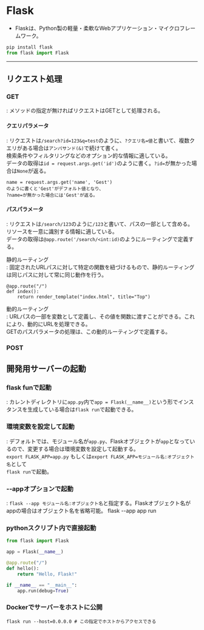 <div data-title="Flask"></div>
<a id="top" data-name="TOP"></a>

# Flask

- Flaskは、Python製の軽量・柔軟なWebアプリケーション・マイクロフレームワーク。

```python
pip install flask
from flask import Flask
```

---

<a id="request-processing" data-name="リクエスト処理"></a>

## リクエスト処理

### GET
: メソッドの指定が無ければリクエストはGETとして処理される。

#### クエリパラメータ
: リクエストは`/search?id=123&q=test`のように、`?クエリ名=値`と書いて、複数クエリがある場合は`アンパサンド(&)`で続けて書く。<br>検索条件やフィルタリングなどのオプション的な情報に適している。<br>
データの取得は`id = request.args.get('id')`のように書く。`?id=`が無かった場合は`None`が返る。
<pre><code class="tips">name = request.args.get('name', 'Gest')
のように書くと'Gest'がデフォルト値となり、
?name=が無かった場合には'Gest'が返る。</code></pre>

#### パスパラメータ
: リクエストは`/search/123`のように`/123`と書いて、パスの一部として含める。リソースを一意に識別する情報に適している。<br>
データの取得は`@app.route('/search/<int:id)`のようにルーティングで定義する。

<div class="subtitle">静的ルーティング</div>
: 固定されたURLパスに対して特定の関数を紐づけるもので、静的ルーティングは同じパスに対して常に同じ動作を行う。

<pre><code class="example">@app.route("/")
def index():
    return render_template("index.html", title="Top")</code></pre>

<div class="subtitle">動的ルーティング</div>
: URLパスの一部を変数として定義し、その値を関数に渡すことができる。これにより、動的にURLを処理できる。<br>GETのパスパラメータの処理は、この動的ルーティングで定義する。

### POST














<a id="jinja2" data-name="Jinja2">








<a id="development_server" data-name="開発用サーバー">

## 開発用サーバーの起動

### flask funで起動
: カレントディレクトリに`app.py`内で`app = Flask(__name__)`という形でインスタンスを生成している場合は`flask run`で起動できる。

### 環境変数を設定して起動
: デフォルトでは、モジュール名が`app.py`、Flaskオブジェクトが`app`となっているので、変更する場合は環境変数を設定して起動する。<br>
`export FLASK_APP=app.py` もしくは`export FLASK_APP=モジュール名:オブジェクト名`として<br>`flask run`で起動。

### --appオプションで起動
: `flask --app モジュール名:オブジェクト名`と指定する。Flaskオブジェクト名がappの場合はオブジェクト名を省略可能。 flask --app app run

### pythonスクリプト内で直接起動

```python
from flask import Flask

app = Flask(__name__)

@app.route("/")
def hello():
    return "Hello, Flask!"

if __name__ == "__main__":
    app.run(debug=True)
```

### Dockerでサーバーをホストに公開
<pre><code class="tips">flask run --host=0.0.0.0 # この指定でホストからアクセスできる</code></pre>

